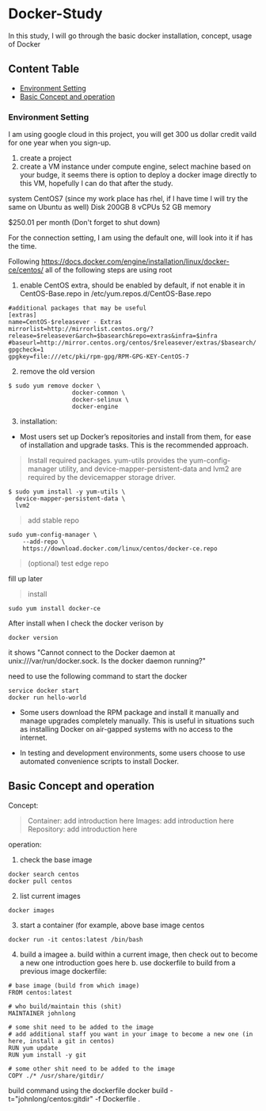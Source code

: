 Docker-Study
=================================================
In this study, I will go through the basic docker installation, concept, usage of Docker


## Content Table
* [Environment Setting](#Environment-Setting)
* [Basic Concept and operation](#Basic-Concept-and-operation)



### Environment Setting

I am using google cloud in this project, you will get 300 us dollar credit vaild for one year when you sign-up. 

1. create a project
2. create a VM instance under compute engine, select machine based on your budge, it seems there is option to deploy a docker image directly to this VM, hopefully I can do that after the study.

system CentOS7 (since my work place has rhel, if I have time I will try the same on Ubuntu as well)
Disk 200GB
8 vCPUs
52 GB memory

$250.01 per month (Don't forget to shut down)

For the connection setting, I am using the default one, will look into it if has the time.

Following https://docs.docker.com/engine/installation/linux/docker-ce/centos/ 
all of the following steps are using root
1. enable CentOS extra, should be enabled by default, if not enable it in CentOS-Base.repo in /etc/yum.repos.d/CentOS-Base.repo
```
#additional packages that may be useful
[extras]
name=CentOS-$releasever - Extras
mirrorlist=http://mirrorlist.centos.org/?release=$releasever&arch=$basearch&repo=extras&infra=$infra
#baseurl=http://mirror.centos.org/centos/$releasever/extras/$basearch/
gpgcheck=1
gpgkey=file:///etc/pki/rpm-gpg/RPM-GPG-KEY-CentOS-7
```
2. remove the old version
```
$ sudo yum remove docker \
                  docker-common \
                  docker-selinux \
                  docker-engine
```

3. installation:
- Most users set up Docker’s repositories and install from them, for ease of installation and upgrade tasks. This is the recommended approach.
> Install required packages. yum-utils provides the yum-config-manager utility, and device-mapper-persistent-data and lvm2 are required by the devicemapper storage driver.
```
$ sudo yum install -y yum-utils \
  device-mapper-persistent-data \
  lvm2
```
> add stable repo
```
sudo yum-config-manager \
    --add-repo \
    https://download.docker.com/linux/centos/docker-ce.repo
```
> (optional) test edge repo

fill up later

> install
```
sudo yum install docker-ce
```

After install when I check the docker verison by

```
docker version
```

it shows "Cannot connect to the Docker daemon at unix:///var/run/docker.sock. Is the docker daemon running?"

need to use the following command to start the docker

```
service docker start
docker run hello-world
```

- Some users download the RPM package and install it manually and manage upgrades completely manually. This is useful in situations such as installing Docker on air-gapped systems with no access to the internet.

- In testing and development environments, some users choose to use automated convenience scripts to install Docker.

## Basic Concept and operation

Concept:
> Container: 
add introduction here
> Images:
add introduction here
> Repository:
add introduction here

operation:
1.  check the base image
```
docker search centos
docker pull centos
```
2.  list current images
```
docker images
```
3.  start a container (for example, above base image centos
```
docker run -it centos:latest /bin/bash
``` 
4.  build a imagee
a.  build within a current image, then check out to become a new one
introduction goes here
b.  use dockerfile to build from a previous image 
dockerfile:
```
# base image (build from which image)
FROM centos:latest

# who build/maintain this (shit)
MAINTAINER johnlong

# some shit need to be added to the image
# add additional staff you want in your image to become a new one (in here, install a git in centos)
RUN yum update
RUN yum install -y git

# some other shit need to be added to the image
COPY ./* /usr/share/gitdir/
```
build command using the dockerfile
docker build -t="johnlong/centos:gitdir" -f Dockerfile .



